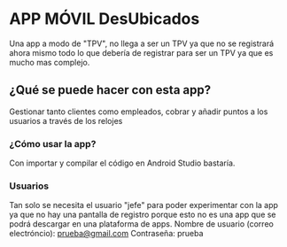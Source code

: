 # APP MÓVIL DesUbicados
Una app a modo de "TPV", no llega a ser un TPV ya que no se registrará ahora mismo todo lo que debería de registrar para ser un TPV ya que es mucho mas complejo.

## ¿Qué se puede hacer con esta app?
Gestionar tanto clientes como empleados, cobrar y añadir puntos a los usuarios a través de los relojes

### ¿Cómo usar la app?
Con importar y compilar el código en Android Studio bastaría.
### Usuarios
Tan solo se necesita el usuario "jefe" para poder experimentar con la app ya que no hay una pantalla de registro porque esto no es una app que se podrá descargar en una plataforma de apps.
Nombre de usuario (correo electróncio): prueba@gmail.com
Contraseña: prueba
